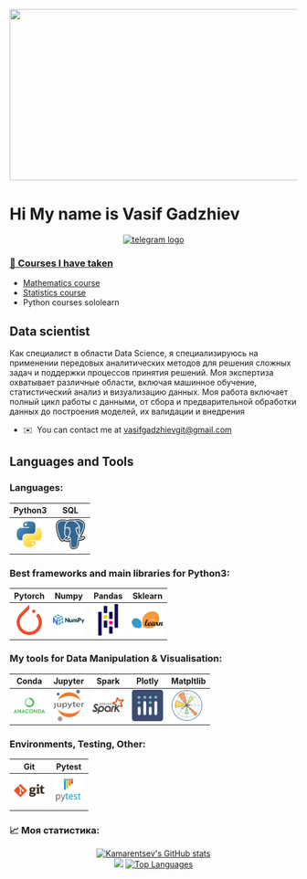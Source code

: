 <br clear="both">

<div align="center">
  <img height="300" width="600" src="https://ustaliy.ru/wp-content/uploads/2020/04/orig-5.gif"  />
</div>

Hi ![]()My name is Vasif Gadzhiev
==========================================================================================================================================

<div align="center">
  <a href="https://t.me/lionl1" target="_blank">
    <img src="https://img.shields.io/static/v1?message=Telegram&logo=telegram&label=&color=2CA5E0&logoColor=white&labelColor=&style=for-the-badge" height="25" alt="telegram logo"  />
</div>

###
<h3 align="left">📕 Courses I have taken </h3>

- [Mathematics course](https://stepik.org/cert/2324848?lang=en)
- [Statistics course](https://stepik.org/cert/2314065)
- Python courses sololearn

###

Data scientist
--------------

Как специалист в области Data Science, я специализируюсь на применении передовых аналитических методов для решения сложных задач и поддержки процессов принятия решений. Моя экспертиза охватывает различные области, включая машинное обучение, статистический анализ и визуализацию данных. Моя работа включает полный цикл работы с данными, от сбора и предварительной обработки данных до построения моделей, их валидации и внедрения

* ✉️  You can contact me at [vasifgadzhievgit@gmail.com](mailto:vasifgadzhievgit@gmail.com)

###

## Languages and Tools 
<div>

### Languages:
| Python3 | SQL |
|---------|-----|
|  <img src="https://github.com/devicons/devicon/blob/master/icons/python/python-original.svg" title="Python"  alt="Python" width="55" height="55"/> | <img src="https://github.com/devicons/devicon/blob/master/icons/postgresql/postgresql-original.svg" title="SQL" alt="SQL" width="55" height="55"/> | <img 


### Best frameworks and main libraries for Python3:

| Pytorch |  Numpy | Pandas | Sklearn |
|----------|----------|----------|----------|
|  <img src="https://github.com/devicons/devicon/blob/master/icons/pytorch/pytorch-original.svg" title="Pytorch"  alt="Pytorch" width="55" height="55"/>| <img src="https://github.com/devicons/devicon/blob/master/icons/numpy/numpy-original-wordmark.svg" title="Numpy" alt="Numpy" width="55" height="55"/>|  <img src="https://github.com/devicons/devicon/blob/master/icons/pandas/pandas-original.svg" title="Pandas" alt="Pandas" width="55" height="55"/>|  <img src="https://github.com/devicons/devicon/blob/master/icons/scikitlearn/scikitlearn-original.svg" title="sklearn" alt="sklearn" width="55" height="55"/>| <img src="https://github.com/devicons/devicon/blob/master/icons/opencv/opencv-original.svg" title="mpl" alt="mpl" width="55" height="55"/>|



### My tools for Data Manipulation & Visualisation:

| Conda | Jupyter | Spark |  Plotly | Matpltlib |
|----------|----------|----------|----------|----------|
|<img src="https://github.com/devicons/devicon/blob/master/icons/anaconda/anaconda-original-wordmark.svg" title="Anaconda" alt="Conda" width="55" height="55"/>|<img src="https://github.com/devicons/devicon/blob/master/icons/jupyter/jupyter-original-wordmark.svg" title="Jupiter" alt="Jupiter" width="55" height="55"/>|<img src="https://github.com/devicons/devicon/blob/master/icons/apachespark/apachespark-original-wordmark.svg" title="Spark" alt="Spark" width="55" height="55"/>|<img src="https://github.com/devicons/devicon/blob/master/icons/plotly/plotly-original.svg" title="plotly" alt="pltly" width="55" height="55"/> | <img src="https://github.com/devicons/devicon/blob/master/icons/matplotlib/matplotlib-original.svg" title="plotly" alt="pltly" width="55" height="55"/> |

  
### Environments, Testing, Other:

| Git | Pytest |
|----------|----------|
|<img src="https://github.com/devicons/devicon/blob/master/icons/git/git-original-wordmark.svg" title="Git" alt="Git" width="55" height="55"/>|<img src="https://github.com/devicons/devicon/blob/master/icons/pytest/pytest-original-wordmark.svg" title="pytest" alt="pytest" width="55" height="55"/>|


### 📈 Моя статистика:
<div align="center">
<a href="https://github.com/Lionl1"><img src="https://github-readme-stats.vercel.app/api?username=lionl1&show_icons=true&hide=stars,&count_private=true&title_color=ef4444&text_color=ffffff&icon_color=ef4444&bg_color=1c1917&hide_border=true&show_icons=true" alt="Kamarentsev's GitHub stats" /></a>
</div>
<div align="center">
<a href="https://github.com/Lionl1"><img src="https://github-readme-streak-stats.herokuapp.com/?user=lionl1&stroke=ffffff&background=1c1917&ring=ef4444&fire=ef4444&currStreakNum=ffffff&currStreakLabel=ef4444&sideNums=ffffff&sideLabels=ffffff&dates=ffffff&hide_border=true" /></a>
<a href="https://github.com/Lionl1" align="left"><img src="https://github-readme-stats.vercel.app/api/top-langs/?username=lionl1&langs_count=10&title_color=ef4444&text_color=ffffff&icon_color=ef4444&bg_color=1c1917&hide_border=true&locale=en&custom_title=Top%20%Languages" alt="Top Languages" /></a>
</div>
